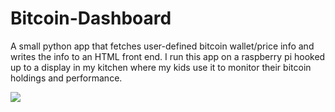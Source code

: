# Bitcoin-Dashboard
A small python app that fetches user-defined bitcoin wallet/price info and writes the info to an HTML front end. I run this app on a raspberry pi hooked up to a display in my kitchen where my kids use it to monitor their bitcoin holdings and performance.




![](https://i.imgur.com/MVsELRs.jpg)
